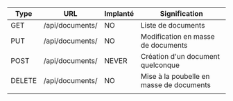 

|  Type  |                        URL                        |               Implanté              |                             Signification                             |
| ------ | ------------------------------------------------- | ----------------------------------- | --------------------------------------------------------------------- |
| GET    | /api/documents/                                   | <span class="apiNo">NO</span>       | Liste de documents                                                    |
| PUT    | /api/documents/                                   | <span class="apiNo">NO</span>       | Modification en masse de documents                                    |
| POST   | /api/documents/                                   | <span class="apiNever">NEVER</span> | Création d'un document quelconque                                     |
| DELETE | /api/documents/                                   | <span class="apiNo">NO</span>       | Mise à la poubelle en masse de documents                              |
|        |                                                   |                                     |                                                                       |

